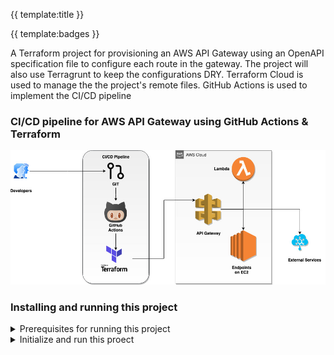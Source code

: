 {{ template:title }}

{{ template:badges }}

 A Terraform project for provisioning an AWS API Gateway using an OpenAPI specification file to configure each route in the gateway. The project will also use Terragrunt to keep the configurations DRY. Terraform Cloud is used to manage the the project's remote files. GitHub Actions is used to implement the CI/CD pipeline

### CI/CD pipeline for AWS API Gateway using GitHub Actions & Terraform
<kbd><img src="./docs/assets/images/API-Gateway.jpg" /></kbd>

### Installing and running this project
<details>
  <summary>Prerequisites for running this project</summary>
  
#### The project has the following dependencies  
- AWS CLI version 2
- Terraform CLI 0.14.2 
</details>

<details>
  <summary>Initialize and run this proect</summary>
  
#### Initialize Terraform using S3 as the remote backend
> To intialize Terraform using S3 as the remote backend, edit the `backend_s3.hcl` file, replace the following properties:
>
> bucket = "S3 bucket name"
>
> key    = "Path to the terraform.tfstate"
>
> region = "AWS region where this bucket is located"
>
> After the `backend_s3.hcl` file has been updated with the S3 bucket details, edit the `main.tf' file to use 's3' as the remote backend
>
>
> Now run the below command to initialize S3 with the terraform state files:
> ```bash
> terraform init -backend-config=backend_s3.hcl
> ```

#### Initialize Terraform using Terraform Cloud as the remote backend
> To intialize Terraform using S3 as the remote backend, edit the `backend.hcl` file, replace the following properties:
>
> workspaces { name = "Name of your Terraform Cloud Workspace" }
>
> organization = "Name of your Terraform Cloud organization"
>
>> *For instructions on setting up your free Terraform Cloud Account see [Getting Started with Terraform Cloud](https://learn.hashicorp.com/collections/terraform/cloud-get-started)*
>> 
>> Set the below 3 properties as environment variables in your Terraform Cloud workspace:
>> * AWS_DEFAULT_REGION 
>> * AWS_SECRET_ACCESS_KEY (**Use the sensitive checkbox to protect this value!!**)
>> * AWS_ACCESS_KEY_ID (**Use the sensitive checkbox to protect this value!!**)
>
> After the `backend.hcl` file has been updated with the Terraform Cloud's organization and workspace details, run the below command to login to your Terraform cloud workspace
>
> ```bash
> terraform login
> ```
>
> After a successful login, initialize your Terraform Cloud workspace with the terraform state files:
> ```bash
> terraform init -backend-config=backend.hcl
> ```

#### Run the standard Terraform workflow commands
>
> To validate your terraform project, run the below command
>
> ```bash
> terraform validate
> ```
>
> To review the final plan and terraform changes before applying them, run the below command
>
> ```bash
> terraform plan
> ```
>
> To apply the changes and provision the AWS API Gateway, run the below command
>
> ```bash
> terraform apply
> ```
>
> To clean-up and delete the provisioned AWS resources, run the below command
>
> ```bash
> terraform destroy
> ```
</details>
